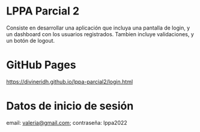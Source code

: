 # LPPA Parcial 2
Consiste en desarrollar una aplicación que incluya una pantalla de login, y un dashboard con los usuarios registrados. 
Tambien incluye validaciones, y un botón de logout.

# GitHub Pages
https://divineridh.github.io/lppa-parcial2/login.html

# Datos de inicio de sesión
email: valeria@gmail.com; contraseña: lppa2022